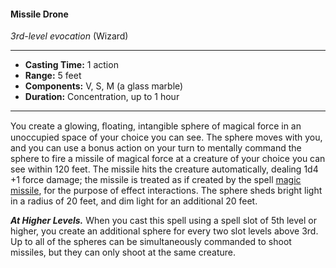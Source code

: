 #### Missile Drone
*3rd-level evocation* (Wizard)
___
- **Casting Time:** 1 action
- **Range:** 5 feet
- **Components:** V, S, M (a glass marble)
- **Duration:** Concentration, up to 1 hour
---
You create a glowing, ﬂoating, intangible sphere of magical force in an unoccupied space of your choice you can see. The sphere moves with you, and you can use a bonus action on your turn to mentally command the sphere to fire a missile of magical force at a creature of your choice you can see within 120 feet. The missile hits the creature automatically, dealing 1d4 +1 force damage; the missile is treated as if created by the spell [magic missile](../magic-missile.md), for the purpose of effect interactions. The sphere sheds bright light in a radius of 20 feet, and dim light for an additional 20 feet.

***At Higher Levels.*** When you cast this spell using a spell slot of 5th level or higher, you create an additional sphere for every two slot levels above 3rd. Up to all of the spheres can be simultaneously commanded to shoot missiles, but they can only shoot at the same creature.
